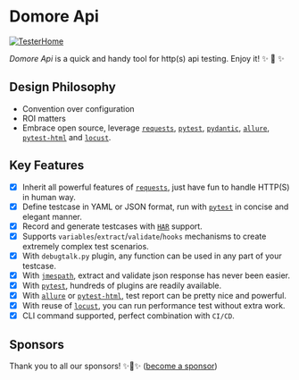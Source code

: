 
# Domore Api

[![TesterHome](https://img.shields.io/badge/TTF-TesterHome-2955C5.svg)](https://testerhome.com/github_statistics)

*Domore Api* is a quick and handy tool for http(s) api testing. Enjoy it! ✨ 🚀 ✨

## Design Philosophy

- Convention over configuration
- ROI matters
- Embrace open source, leverage [`requests`][requests], [`pytest`][pytest], [`pydantic`][pydantic], [`allure`][allure], [`pytest-html`][pytest-html] and [`locust`][locust].

## Key Features

- [x] Inherit all powerful features of [`requests`][requests], just have fun to handle HTTP(S) in human way.
- [x] Define testcase in YAML or JSON format, run with [`pytest`][pytest] in concise and elegant manner.
- [x] Record and generate testcases with [`HAR`][HAR] support.
- [x] Supports `variables`/`extract`/`validate`/`hooks` mechanisms to create extremely complex test scenarios.
- [x] With `debugtalk.py` plugin, any function can be used in any part of your testcase.
- [x] With [`jmespath`][jmespath], extract and validate json response has never been easier.
- [x] With [`pytest`][pytest], hundreds of plugins are readily available.
- [x] With [`allure`][allure] or [`pytest-html`][pytest-html], test report can be pretty nice and powerful.
- [x] With reuse of [`locust`][locust], you can run performance test without extra work.
- [x] CLI command supported, perfect combination with `CI/CD`.

## Sponsors

Thank you to all our sponsors! ✨🍰✨ ([become a sponsor](sponsors.md))


[requests]: http://docs.python-requests.org/en/master/
[pytest]: https://docs.pytest.org/
[pydantic]: https://pydantic-docs.helpmanual.io/
[locust]: http://locust.io/
[jmespath]: https://jmespath.org/
[allure]: https://docs.qameta.io/allure/
[pytest-html]: https://pytest-html.readthedocs.io/en/latest/
[HAR]: http://httparchive.org/
